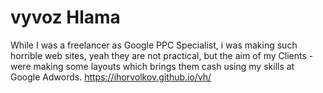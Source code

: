 # vyvoz Hlama

While I was a freelancer as Google PPC Specialist, i was making such horrible web sites, yeah they are not practical, but the aim of my Clients - were making some layouts which brings them cash using my skills at Google Adwords.
https://ihorvolkov.github.io/vh/
